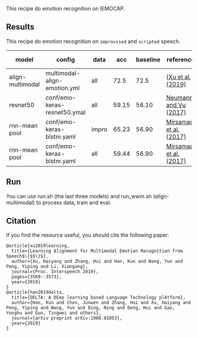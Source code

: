 This recipe do emotion recognition on IEMOCAP.

## Results
This recipe do emotion recognition on `improvised` and `scripted` speech.

| model | config | data |  acc | baseline | reference| ngpus | front end |
| ---   | ---    | ---  |  --- | ---      |  ---     | --- | --- |
 |align-multimodal|multimodal-align-emotion.yml|all|72.5|72.5|[ (Xu et al. (2019)](https://arxiv.org/pdf/1909.05645.pdf)|1|delta|
| resnet50 | conf/emo-keras-resnet50.ymal | all | 59.15 | 56.10 | [Neumann and Vu (2017)](https://arxiv.org/abs/1706.00612) | 1 | delta |
| rnn-mean pool | conf/emo-keras-blstm.yaml | impro |  65.23 | 56.90 | [Mirsamadi et al. (2017)](https://personal.utdallas.edu/~mirsamadi/files/mirsamadi17a.pdf) | 1 | delta |
| rnn-mean pool | conf/emo-keras-blstm.yaml | all |  59.44 | 56.90 | [Mirsamadi et al. (2017)](https://personal.utdallas.edu/~mirsamadi/files/mirsamadi17a.pdf) | 1 | delta |

## Run
You can use run.sh (the last three models) and run_wwm.sh (align-multimodal) to process data, train and eval.
## Citation
If you find the resource useful, you should cite the following paper:
```
@article{xu2019learning,
  title={Learning Alignment for Multimodal Emotion Recognition from Speech$\}$$\}$},
  author={Xu, Haiyang and Zhang, Hui and Han, Kun and Wang, Yun and Peng, Yiping and Li, Xiangang},
  journal={Proc. Interspeech 2019},
  pages={3569--3573},
  year={2019}
}
@article{han2019delta,
  title={DELTA: A DEep learning based Language Technology plAtform},
  author={Han, Kun and Chen, Junwen and Zhang, Hui and Xu, Haiyang and Peng, Yiping and Wang, Yun and Ding, Ning and Deng, Hui and Gao, Yonghu and Guo, Tingwei and others},
  journal={arXiv preprint arXiv:1908.01853},
  year={2019}
}
```

